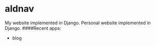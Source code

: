 aldnav
======
My website implemented in Django.
Personal website implemented in Django.
####Recent apps:
- blog
